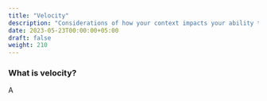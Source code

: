 ```yaml
---
title: "Velocity"
description: "Considerations of how your context impacts your ability to gain value from velocity"
date: 2023-05-23T00:00:00+05:00
draft: false
weight: 210
---
```


### What is velocity?
A

